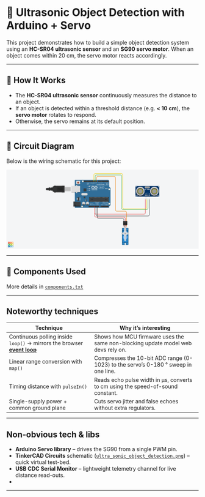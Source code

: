 # 🚨 Ultrasonic Object Detection with Arduino + Servo

This project demonstrates how to build a simple object detection system using an **HC-SR04 ultrasonic sensor** and an **SG90 servo motor**. When an object comes within 20 cm, the servo motor reacts accordingly.

---

## 🧠 How It Works

- The **HC-SR04 ultrasonic sensor** continuously measures the distance to an object.
- If an object is detected within a threshold distance (e.g. **< 10 cm**), the **servo motor** rotates to respond.
- Otherwise, the servo remains at its default position.

---

## 🔌 Circuit Diagram

Below is the wiring schematic for this project:

![Ultrasonic Object Detection Circuit](./ultra_sonic_object_detection.png)

---

## 🔧 Components Used

More details in [`components.txt`](./components.text)

---

## Noteworthy techniques

| Technique | Why it’s interesting |
|-----------|---------------------|
| Continuous polling inside `loop()` &rarr; mirrors the browser [**event loop**](https://developer.mozilla.org/en-US/docs/Web/JavaScript/EventLoop) | Shows how MCU firmware uses the same non-blocking update model web devs rely on. |
| Linear range conversion with `map()` | Compresses the 10-bit ADC range (0-1023) to the servo’s 0-180 ° sweep in one line. |
| Timing distance with `pulseIn()` | Reads echo pulse width in µs, converts to cm using the speed-of-sound constant. |
| Single-supply power + common ground plane | Cuts servo jitter and false echoes without extra regulators. |

---

## Non-obvious tech & libs

* **Arduino Servo library** – drives the SG90 from a single PWM pin.  
* **TinkerCAD Circuits** schematic ([`ultra_sonic_object_detection.png`](./ultra_sonic_object_detection.png)) – quick virtual test-bed.  
* **USB CDC Serial Monitor** – lightweight telemetry channel for live distance read-outs.
* 
---
